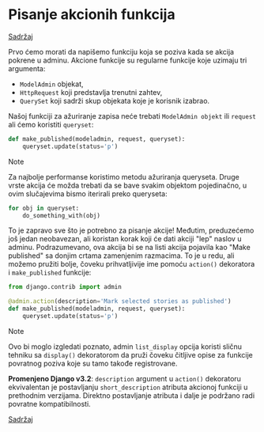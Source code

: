 
# Pisanje akcionih funkcija

[Sadržaj](00_sadrzaj.md)

Prvo ćemo morati da napišemo funkciju koja se poziva kada se akcija pokrene u adminu. Akcione funkcije su regularne funkcije koje uzimaju tri argumenta:

- `ModelAdmin` objekat,
- `HttpRequest` koji predstavlja trenutni zahtev,
- `QuerySet` koji sadrži skup objekata koje je korisnik izabrao.

Našoj funkciji za ažuriranje zapisa neće trebati `ModelAdmin objekt` ili `request` ali ćemo koristiti `queryset`:

```py
def make_published(modeladmin, request, queryset):
    queryset.update(status='p')
```

> [!Note]
>
> Za najbolje performanse koristimo metodu ažuriranja queryseta. Druge vrste
> akcija će možda trebati da se bave svakim objektom pojedinačno, u ovim
> slučajevima bismo iterirali preko queryseta:
>
> ```py
> for obj in queryset:
>     do_something_with(obj)
> ```  

To je zapravo sve što je potrebno za pisanje akcije! Međutim, preduzećemo još jedan neobavezan, ali koristan korak koji će dati akciji "lep" naslov u adminu. Podrazumevano, ova akcija bi se na listi akcija pojavila kao "Make published" sa donjim crtama zamenjenim razmacima. To je u redu, ali možemo pružiti bolje, čoveku prihvatljivije ime pomoću `action()` dekoratora i `make_published` funkcije:

```py
from django.contrib import admin

@admin.action(description='Mark selected stories as published')
def make_published(modeladmin, request, queryset):
    queryset.update(status='p')
```

> [!Note]
>
> Ovo bi moglo izgledati poznato, admin `list_display` opcija koristi sličnu tehniku sa `display()` dekoratorom da pruži čoveku čitljive opise za funkcije povratnog poziva koje su tamo takođe registrovane.  
>
> **Promenjeno Django v3.2**: `description` argument u `action()` dekoratoru ekvivalentan je postavljanju `short_description` atributa akcionoj funkciji u prethodnim verzijama. Direktno postavljanje atributa i dalje je podržano radi povratne kompatibilnosti.

[Sadržaj](00_sadrzaj.md)

